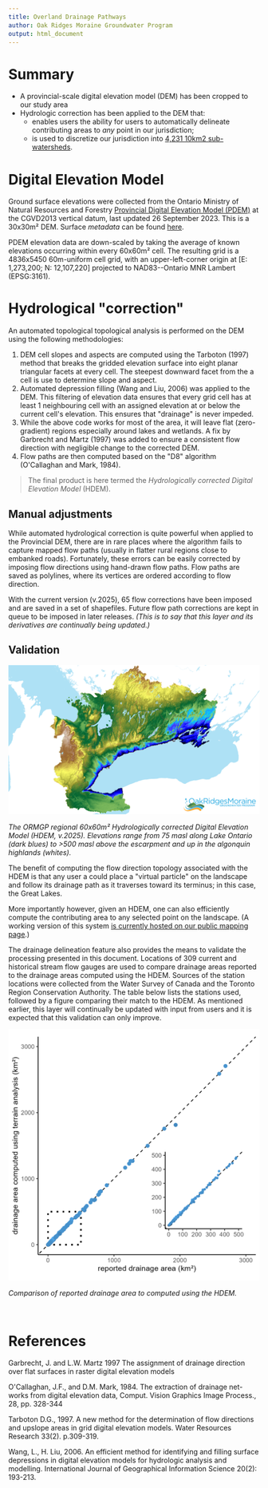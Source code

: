 ```yaml
---
title: Overland Drainage Pathways
author: Oak Ridges Moraine Groundwater Program
output: html_document
---
```



# Summary

* A provincial-scale digital elevation model (DEM) has been cropped to our study area
* Hydrologic correction has been applied to the DEM that:
    * enables users the ability for users to automatically delineate contributing areas to *any* point in our jurisdiction;
    * is used to discretize our jurisdiction into [4,231 10km2 sub-watersheds](/interpolants/interpolation/subwatershed.html).


# Digital Elevation Model
Ground surface elevations were collected from the Ontario Ministry of Natural Resources and Forestry [Provincial Digital Elevation Model (PDEM)](https://geohub.lio.gov.on.ca/maps/mnrf::provincial-digital-elevation-model-pdem/about) at the CGVD2013 vertical datum,  last updated 26 September 2023. This is a 30x30m² DEM. Surface *metadata* can be found [here](https://www.arcgis.com/sharing/rest/content/items/882a9059ec7c4881abbdb6afa0ae73e6/info/metadata/metadata.xml?format=default&output=html).


PDEM elevation data are down-scaled by taking the average of known elevations occurring within every 60x60m² cell. The resulting grid is a 4836x5450 60m-uniform cell grid, with an upper-left-corner origin at [E: 1,273,200; N: 12,107,220] projected to NAD83--Ontario MNR Lambert (EPSG:3161).


# Hydrological "correction"

An automated topological topological analysis is performed on the DEM using the following methodologies:

<!-- 1. Cell slopes and aspects are computed using a 9-point planar regression from the cell's elevation plus its 8 neighbouring grid elevations. -->
1. DEM cell slopes and aspects are computed using the Tarboton (1997) method that breaks the gridded elevation surface into eight planar triangular facets at every cell. The steepest downward facet from the a cell is use to determine slope and aspect.
2. Automated depression filling (Wang and Liu, 2006) was applied to the DEM. This filtering of elevation data ensures that every grid cell has at least 1 neighbouring cell with an assigned elevation at or below the current cell's elevation. This ensures that "drainage" is never impeded.
3. While the above code works for most of the area, it will leave flat (zero-gradient) regions especially around lakes and wetlands. A fix by Garbrecht and Martz (1997) was added to ensure a consistent flow direction with negligible change to the corrected DEM.
4. Flow paths are then computed based on the "D8" algorithm (O'Callaghan and Mark, 1984).

> The final product is here termed the *Hydrologically corrected Digital Elevation Model* (HDEM).


## Manual adjustments

While automated hydrological correction is quite powerful when applied to the Provincial DEM, there are in rare places where the algorithm fails to capture mapped flow paths (usually in flatter rural regions close to embanked roads). Fortunately, these errors can be easily corrected by imposing flow directions using hand-drawn flow paths. Flow paths are saved as polylines, where its vertices are ordered according to flow direction. 

With the current version (v.2025), 65 flow corrections have been imposed and are saved in a set of shapefiles. Future flow path corrections are kept in queue to be imposed in later releases. *(This is to say that this layer and its derivatives are continually being updated.)*


## Validation

![ORMGP regional 60x60m² Hydrologically corrected Digital Elevation Model (HDEM)](fig/PDEM-South-D2013-OWRC25-60-HC.png)

*The ORMGP regional 60x60m² Hydrologically corrected Digital Elevation Model (HDEM, v.2025). Elevations range from 75 masl along Lake Ontario (dark blues) to >500 masl above the escarpment and up in the algonquin highlands (whites).*

The benefit of computing the flow direction topology associated with the HDEM is that any user a could place a "virtual particle" on the landscape and follow its drainage path as it traverses toward its terminus; in this case, the Great Lakes.

More importantly however, given an HDEM, one can also efficiently compute the contributing area to any selected point on the landscape. (A working version of this system [is currently hosted on our public mapping page](https://maps.oakridgeswater.ca/Html5Viewer/index.html?viewer=ORMGPP).) 

The drainage delineation feature also provides the means to validate the processing presented in this document. Locations of 309 current and historical stream flow gauges are used to compare drainage areas reported to the drainage areas computed using the HDEM. Sources of the station locations were collected from the Water Survey of Canada and the Toronto Region Conservation Authority. The table below lists the stations used, followed by a figure comparing their match to the HDEM. As mentioned earlier, this layer will continually be updated with input from users and it is expected that this validation can only improve.


![](fig/PDEM-South-D2013-OWRC25-60-HC-02-scatter.png)

*Comparison of reported drainage area to computed using the HDEM.*

<br>




<!-- ## Contributing area delineation -->

<!-- One (of many) APIs (application programming interfaces) hosted by the ORMGP leverages the drainage topology computed in the area. Now, users have the ability to have returned a delineated catchment area polygon for any given point that lies within the HDEM extent.  -->

<!-- Try below: -->
<!-- ```{r, echo=FALSE, message=FALSE, warning=FALSE, out.height='600px', out.width='100%', fig.cap="ORMGP v.2020 HDEM. Click anywhere (within our jurisdiction) to return its contributing area. *Hint: best to click along a watercourse*"} -->
<!-- knitr::include_app("https://owrc.shinyapps.io/CAdemo/", height = "600px") -->
<!-- ``` -->


# References

Garbrecht, J. and L.W. Martz 1997 The assignment of drainage direction over flat surfaces in raster digital elevation models

O'Callaghan, J.F., and D.M. Mark, 1984. The extraction of drainage net-works from digital elevation data, Comput. Vision Graphics Image Process., 28, pp. 328-344

Tarboton D.G., 1997. A new method for the determination of flow directions and upslope areas in grid digital elevation models. Water Resources Research 33(2). p.309-319.

Wang, L., H. Liu, 2006. An efficient method for identifying and filling surface depressions in digital elevation models for hydrologic analysis and modelling. International Journal of Geographical Information Science 20(2): 193-213.

